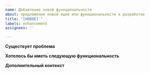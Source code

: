 ```yaml
---
name: Добавление новой функциональности
about: предложение новой идеи или функциональности к разработке
title: "[НОВОЕ] "
labels: enhancement
assignees: ''

---
```


**Существует проблема**
<!-- Описание существующей проблемы [...] -->

**Хотелось бы иметь следующую функциональность**
<!-- Вариант реализации  [...] -->

**Дополнительный контекст**
<!-- Любая дополнительная информация -->
